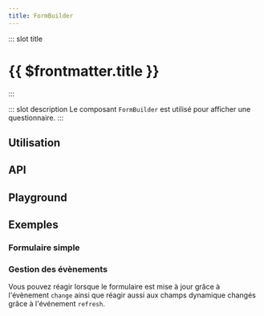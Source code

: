 ```yaml
---
title: FormBuilder
---
```

::: slot title
# {{ $frontmatter.title }}
:::

::: slot description
Le composant `FormBuilder` est utilisé pour afficher une questionnaire.
:::

## Utilisation

<DocExample
  eager
  file="composants/form-builder/examples/form-builder"
/>

## API

<DocApi
  :value="['FormBuilder']"
  :api="{
    FormBuilder: {
      props: [
        {
          name: 'form',
          type: 'Form',
          required: true,
          description: 'Le questionnaire à afficher',
          example: '{\n sectionId: {\n  title: string,\n  description: string,\n  questions: FormFieldList\n }\n}'
        }
      ],
      events: [
        {
          name: 'change',
          description: 'Événement émis lorsque l\'utilisateur change la valeur d\'un champ',
          value: 'form: Form'
        },
        {
          name: 'refresh',
          description: 'Événement émis lorsque l\'utilisateur change la valeur d\'un champ dynamique'
        }
      ]
    }
  }"
/>

## Playground

<DocExample
  file="composants/form-builder/examples/form-builder-playground"
  hide-code-block
/>

## Exemples

### Formulaire simple

<DocExample
  file="composants/form-builder/examples/form-builder-example"
/>

### Gestion des évènements

Vous pouvez réagir lorsque le formulaire est mise à jour grâce à l'évènement `change` ainsi que réagir aussi aux champs dynamique changés grâce à l'événement `refresh`.

<DocExample
  file="composants/form-builder/examples/form-builder-events"
/>
